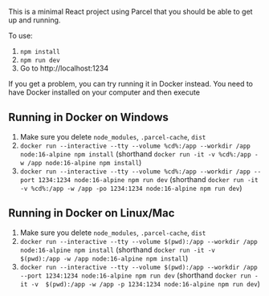 This is a minimal React project using Parcel that you should be able to get up and running.

To use:

1. `npm install`
2. `npm run dev`
3. Go to http://localhost:1234

If you get a problem, you can try running it in Docker instead. You need to have Docker
installed on your computer and then execute

## Running in Docker on Windows

1. Make sure you delete `node_modules`, `.parcel-cache`, `dist`
2. `docker run --interactive --tty --volume %cd%:/app --workdir /app node:16-alpine npm install` (shorthand `docker run -it -v %cd%:/app -w /app node:16-alpine npm install`)
3. `docker run --interactive --tty --volume %cd%:/app --workdir /app --port 1234:1234 node:16-alpine npm run dev` (shorthand `docker run -it -v %cd%:/app -w /app -po 1234:1234 node:16-alpine npm run dev`)

## Running in Docker on Linux/Mac

1. Make sure you delete `node_modules`, `.parcel-cache`, `dist`
2. `docker run --interactive --tty --volume $(pwd):/app --workdir /app node:16-alpine npm install` (shorthand `docker run -it -v  $(pwd):/app -w /app node:16-alpine npm install`)
3. `docker run --interactive --tty --volume $(pwd):/app --workdir /app --port 1234:1234 node:16-alpine npm run dev` (shorthand `docker run -it -v  $(pwd):/app -w /app -p 1234:1234 node:16-alpine npm run dev`)
